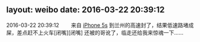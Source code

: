 layout: weibo
date: 2016-03-22 20:39:12
---
<meta name="referrer" content="no-referrer" />

2016-03-22 20:39:12  &nbsp;&nbsp;&nbsp;&nbsp;&nbsp;&nbsp; 来自 <a href="sinaweibo://customweibosource" rel="nofollow">iPhone 5s</a>
到兰州的高速封了，结果低速路堵成屎，差点赶不上火车[闭嘴][闭嘴] 还被的哥讹了，临走还给我来惊魂一下…… ​​​
